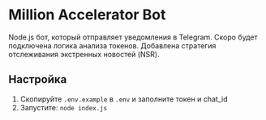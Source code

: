 # Million Accelerator Bot

Node.js бот, который отправляет уведомления в Telegram.
Скоро будет подключена логика анализа токенов.
Добавлена стратегия отслеживания экстренных новостей (NSR).

## Настройка

1. Скопируйте `.env.example` в `.env` и заполните токен и chat_id
2. Запустите: `node index.js`
